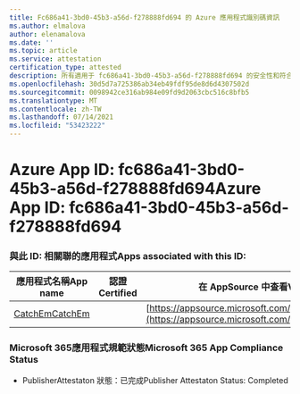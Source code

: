 ```yaml
---
title: Fc686a41-3bd0-45b3-a56d-f278888fd694 的 Azure 應用程式識別碼資訊
ms.author: elmalova
author: elenamalova
ms.date: ''
ms.topic: article
ms.service: attestation
certification_type: attested
description: 所有適用于 fc686a41-3bd0-45b3-a56d-f278888fd694 的安全性和符合性資訊資訊。
ms.openlocfilehash: 30d5d7a725386ab34eb49fdf95de8d6d4307502d
ms.sourcegitcommit: 0098942ce316ab984e09fd9d2063cbc516c8bfb5
ms.translationtype: MT
ms.contentlocale: zh-TW
ms.lasthandoff: 07/14/2021
ms.locfileid: "53423222"
---
```

# <a name="azure-app-id-fc686a41-3bd0-45b3-a56d-f278888fd694"></a><span data-ttu-id="a2c93-103">Azure App ID: fc686a41-3bd0-45b3-a56d-f278888fd694</span><span class="sxs-lookup"><span data-stu-id="a2c93-103">Azure App ID: fc686a41-3bd0-45b3-a56d-f278888fd694</span></span>


### <a name="apps-associated-with-this-id"></a><span data-ttu-id="a2c93-104">與此 ID: 相關聯的應用程式</span><span class="sxs-lookup"><span data-stu-id="a2c93-104">Apps associated with this ID:</span></span>
| <span data-ttu-id="a2c93-105">**應用程式名稱**</span><span class="sxs-lookup"><span data-stu-id="a2c93-105">**App name**</span></span> | <span data-ttu-id="a2c93-106">**認證**</span><span class="sxs-lookup"><span data-stu-id="a2c93-106">**Certified**</span></span> | <span data-ttu-id="a2c93-107">**在 AppSource 中查看**</span><span class="sxs-lookup"><span data-stu-id="a2c93-107">**View in AppSource**</span></span> |
|-|-|-|
| [<span data-ttu-id="a2c93-108">CatchEm</span><span class="sxs-lookup"><span data-stu-id="a2c93-108">CatchEm</span></span>](https://docs.microsoft.com/en-us/microsoft-365-app-certification/forward/WA200002639) |  | [https://appsource.microsoft.com/product/office/WA200002639](https://appsource.microsoft.com/product/office/WA200002639) |

### <a name="microsoft-365-app-compliance-status"></a><span data-ttu-id="a2c93-109">Microsoft 365應用程式規範狀態</span><span class="sxs-lookup"><span data-stu-id="a2c93-109">Microsoft 365 App Compliance Status</span></span>
- <span data-ttu-id="a2c93-110">PublisherAttestaton 狀態：已完成</span><span class="sxs-lookup"><span data-stu-id="a2c93-110">Publisher Attestaton Status: Completed</span></span>

